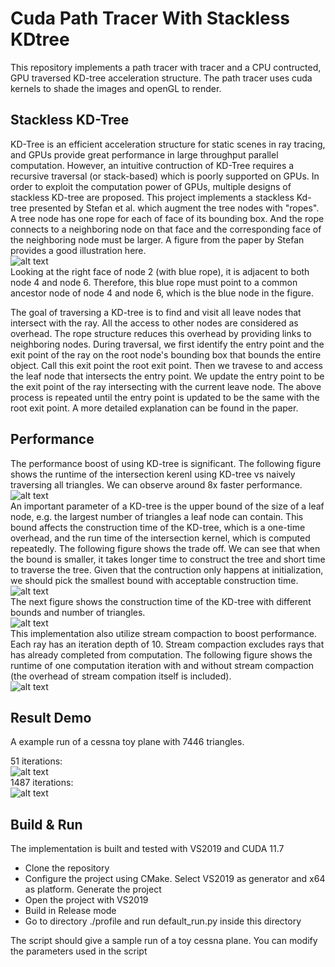 # Cuda Path Tracer With Stackless KDtree
This repository implements a path tracer with tracer and a CPU contructed, GPU traversed KD-tree acceleration structure. The path tracer uses cuda kernels to shade the images and openGL to render.

## Stackless KD-Tree
KD-Tree is an efficient acceleration structure for static scenes in ray tracing, and GPUs provide great performance in large throughput parallel computation. However, an intuitive contruction of KD-Tree requires a recursive traversal (or stack-based) which is poorly supported on GPUs. In order to exploit the computation power of GPUs, multiple designs of stackless KD-tree are proposed. This project implements a stackless Kd-tree presented by Stefan et al. which augment the tree nodes with "ropes". A tree node has one rope for each of face of its bounding box. And the rope connects to a neighboring node on that face and the corresponding face of the neighboring node must be larger. A figure from the paper by Stefan provides a good illustration here.   
![alt text](./img/ropes.PNG?raw=true)   
Looking at the right face of node 2 (with blue rope), it is adjacent to both node 4 and node 6. Therefore, this blue rope must point to a common ancestor node of node 4 and node 6, which is the blue node in the figure.

The goal of traversing a KD-tree is to find and visit all leave nodes that intersect with the ray. All the access to other nodes are considered as overhead. The rope structure reduces this overhead by providing links to neighboring nodes. During traversal, we first identify the entry point and the exit point of the ray on the root node's bounding box that bounds the entire object. Call this exit point the root exit point. Then we travese to and access the leaf node that intersects the entry point. We update the entry point to be the exit point of the ray intersecting with the current leave node. The above process is repeated until the entry point is updated to be the same with the root exit point. A more detailed explanation can be found in the paper.
## Performance
The performance boost of using KD-tree is significant. The following figure shows the runtime of the intersection kerenl using KD-tree vs naively traversing all triangles. We can observe around 8x faster performance.   
![alt text](./profile/naive_kdtree.png?raw=true)   
An important parameter of a KD-tree is the upper bound of the size of a leaf node, e.g. the largest number of triangles a leaf node can contain. This bound affects the construction time of the KD-tree, which is a one-time overhead, and the run time of the intersection kernel, which is computed repeatedly. The following figure shows the trade off. We can see that when the bound is smaller, it takes longer time to construct the tree and short time to traverse the tree. Given that the contruction only happens at initialization, we should pick the smallest bound with acceptable construction time.     
![alt text](./profile/bound.png?raw=true)     
The next figure shows the construction time of the KD-tree with different bounds and number of triangles.    
![alt text](./profile/cons_tris.png?raw=true)    
This implementation also utilize stream compaction to boost performance. Each ray has an iteration depth of 10. Stream compaction excludes rays that has already completed from computation. The following figure shows the runtime of one computation iteration with and without stream compaction (the overhead of stream compation itself is included).  
![alt text](./profile/par_no.png?raw=true)  
## Result Demo
A example run of a cessna toy plane with 7446 triangles.  

51 iterations:  
![alt text](./img/51.png?raw=true)  
1487 iterations:  
![alt text](./img/1487.png?raw=true)  
## Build & Run
The implementation is built and tested with VS2019 and CUDA 11.7
* Clone the repository
* Configure the project using CMake. Select VS2019 as generator and x64 as platform. Generate the project
* Open the project with VS2019
* Build in Release mode
* Go to directory ./profile and run default_run.py inside this directory

The script should give a sample run of a toy cessna plane. You can modify the parameters used in the script
